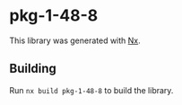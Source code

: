 # pkg-1-48-8

This library was generated with [Nx](https://nx.dev).

## Building

Run `nx build pkg-1-48-8` to build the library.
